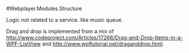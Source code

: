 ﻿#Webplayer.Modules.Structure

Logic not related to a service. like music queue.

Drag and drop is implemented from a mix of http://www.codeproject.com/Articles/17266/Drag-and-Drop-Items-in-a-WPF-ListView and http://www.wpftutorial.net/draganddrop.html.
